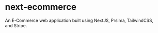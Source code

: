 # next-ecommerce
An E-Commerce web application built using NextJS, Prsima, TailwindCSS, and Stripe.
